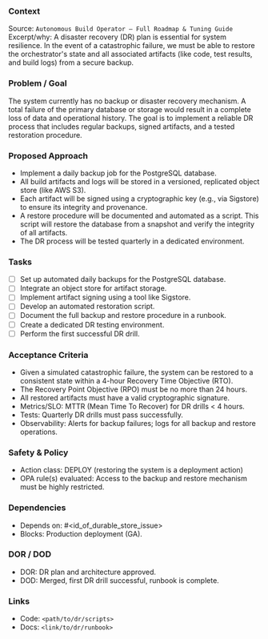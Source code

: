 ### Context
Source: `Autonomous Build Operator — Full Roadmap & Tuning Guide`
Excerpt/why: A disaster recovery (DR) plan is essential for system resilience. In the event of a catastrophic failure, we must be able to restore the orchestrator's state and all associated artifacts (like code, test results, and build logs) from a secure backup.

### Problem / Goal
The system currently has no backup or disaster recovery mechanism. A total failure of the primary database or storage would result in a complete loss of data and operational history. The goal is to implement a reliable DR process that includes regular backups, signed artifacts, and a tested restoration procedure.

### Proposed Approach
- Implement a daily backup job for the PostgreSQL database.
- All build artifacts and logs will be stored in a versioned, replicated object store (like AWS S3).
- Each artifact will be signed using a cryptographic key (e.g., via Sigstore) to ensure its integrity and provenance.
- A restore procedure will be documented and automated as a script. This script will restore the database from a snapshot and verify the integrity of all artifacts.
- The DR process will be tested quarterly in a dedicated environment.

### Tasks
- [ ] Set up automated daily backups for the PostgreSQL database.
- [ ] Integrate an object store for artifact storage.
- [ ] Implement artifact signing using a tool like Sigstore.
- [ ] Develop an automated restoration script.
- [ ] Document the full backup and restore procedure in a runbook.
- [ ] Create a dedicated DR testing environment.
- [ ] Perform the first successful DR drill.

### Acceptance Criteria
- Given a simulated catastrophic failure, the system can be restored to a consistent state within a 4-hour Recovery Time Objective (RTO).
- The Recovery Point Objective (RPO) must be no more than 24 hours.
- All restored artifacts must have a valid cryptographic signature.
- Metrics/SLO: MTTR (Mean Time To Recover) for DR drills < 4 hours.
- Tests: Quarterly DR drills must pass successfully.
- Observability: Alerts for backup failures; logs for all backup and restore operations.

### Safety & Policy
- Action class: DEPLOY (restoring the system is a deployment action)
- OPA rule(s) evaluated: Access to the backup and restore mechanism must be highly restricted.

### Dependencies
- Depends on: #<id_of_durable_store_issue>
- Blocks: Production deployment (GA).

### DOR / DOD
- DOR: DR plan and architecture approved.
- DOD: Merged, first DR drill successful, runbook is complete.

### Links
- Code: `<path/to/dr/scripts>`
- Docs: `<link/to/dr/runbook>`
